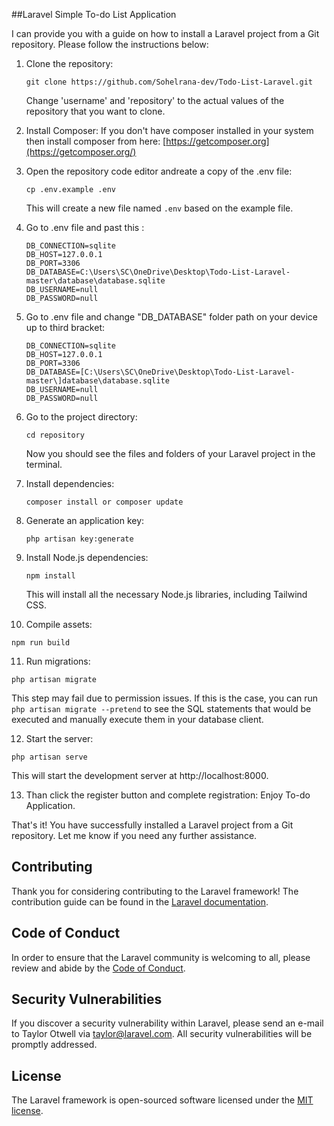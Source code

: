 ##Laravel Simple To-do List Application

I can provide you with a guide on how to install a Laravel project from a Git repository. Please follow the instructions below:

1. Clone the repository:
   ```
   git clone https://github.com/Sohelrana-dev/Todo-List-Laravel.git
   ```
   Change 'username' and 'repository' to the actual values of the repository that you want to clone.
   
2. Install Composer:
   If you don't have composer installed in your system then install composer from here: [https://getcomposer.org](https://getcomposer.org/)

3. Open the repository code editor andreate a copy of the .env file:
   ```
   cp .env.example .env
   ```
   This will create a new file named `.env` based on the example file.    
   
4. Go to .env file and past this :
   ```
   DB_CONNECTION=sqlite
   DB_HOST=127.0.0.1
   DB_PORT=3306
   DB_DATABASE=C:\Users\SC\OneDrive\Desktop\Todo-List-Laravel-master\database\database.sqlite
   DB_USERNAME=null
   DB_PASSWORD=null
   ```

5. Go to .env file and change "DB_DATABASE" folder path on your device up to third bracket:
   ```
   DB_CONNECTION=sqlite
   DB_HOST=127.0.0.1
   DB_PORT=3306
   DB_DATABASE=[C:\Users\SC\OneDrive\Desktop\Todo-List-Laravel-master\]database\database.sqlite
   DB_USERNAME=null
   DB_PASSWORD=null
   ```   

6. Go to the project directory:
   ```
   cd repository
   ```
   Now you should see the files and folders of your Laravel project in the terminal.

7. Install dependencies:
   ```
   composer install or composer update
   ```

8. Generate an application key:
   ```
   php artisan key:generate
   ```

9. Install Node.js dependencies:
   ```
   npm install
   ```
   This will install all the necessary Node.js libraries, including Tailwind CSS.

10. Compile assets:
   ```
   npm run build
   ```
11. Run migrations:
   ```
   php artisan migrate
   ```
   This step may fail due to permission issues. If this is the case, you can run `php artisan migrate --pretend` to see the SQL statements that would be executed and manually execute them in your database client.

12. Start the server:
   ```
   php artisan serve
   ```
   This will start the development server at http://localhost:8000.

13. Than click the register button and complete registration:
   Enjoy To-do Application.   

That's it! You have successfully installed a Laravel project from a Git repository. Let me know if you need any further assistance.


## Contributing

Thank you for considering contributing to the Laravel framework! The contribution guide can be found in the [Laravel documentation](https://laravel.com/docs/contributions).

## Code of Conduct

In order to ensure that the Laravel community is welcoming to all, please review and abide by the [Code of Conduct](https://laravel.com/docs/contributions#code-of-conduct).

## Security Vulnerabilities

If you discover a security vulnerability within Laravel, please send an e-mail to Taylor Otwell via [taylor@laravel.com](mailto:taylor@laravel.com). All security vulnerabilities will be promptly addressed.

## License

The Laravel framework is open-sourced software licensed under the [MIT license](https://opensource.org/licenses/MIT).
